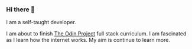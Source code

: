 ### Hi there 👋

I am a self-taught developer.

I am about to finish [The Odin Project](https://www.theodinproject.com) full stack curriculum. I am fascinated as I learn how the internet works. My aim is continue to learn more.

<br>

